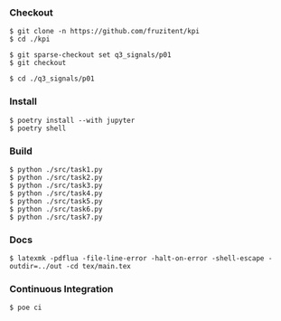### Checkout
```shell
$ git clone -n https://github.com/fruzitent/kpi
$ cd ./kpi

$ git sparse-checkout set q3_signals/p01
$ git checkout

$ cd ./q3_signals/p01
```

### Install
```shell
$ poetry install --with jupyter
$ poetry shell
```

### Build
```shell
$ python ./src/task1.py
$ python ./src/task2.py
$ python ./src/task3.py
$ python ./src/task4.py
$ python ./src/task5.py
$ python ./src/task6.py
$ python ./src/task7.py
```

### Docs
```shell
$ latexmk -pdflua -file-line-error -halt-on-error -shell-escape -outdir=../out -cd tex/main.tex
```

### Continuous Integration
```shell
$ poe ci
```
